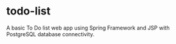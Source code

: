 # todo-list

A basic To Do list web app using Spring Framework and JSP with PostgreSQL database connectivity.
